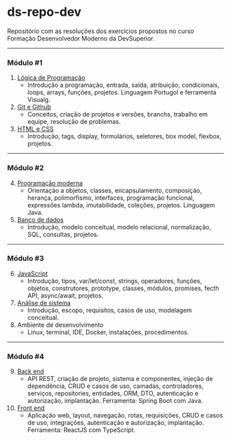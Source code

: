 # ds-repo-dev
Repositório com as resoluções dos exercícios propostos no curso Formação Desenvolvedor Moderno da DevSuperior.

---
### Módulo #1

01. [Lógica de Programação](https://github.com/lfpmnds/ds-repo-dev/tree/main/01-logica)
    - Introdução a programação, entrada, saída, atribuição, condicionais, loops, arrays, funções, projetos. Linguagem Portugol e ferramenta Visualg.
02. [Git e Github](https://github.com/lfpmnds/ds-repo-dev/tree/main/02-git-github)
    - Conceitos, criação de projetos e versões, branchs, trabalho em equipe, resolução de problemas.
03. [HTML e CSS](https://github.com/lfpmnds/ds-repo-dev/tree/main/03-html-css)
    - Introdução, tags, display, formulários, seletores, box model, flexbox, projetos.

---
### Módulo #2

04. [Programação moderna](https://github.com/lfpmnds/ds-repo-dev/tree/main/04-java)
    - Orientação a objetos, classes, encapsulamento, composição, herança, polimorfismo, interfaces, programação funcional, expressões lambda, imutabilidade, coleções, projetos. Linguagem Java.    
05. [Banco de dados]()
    - Introdução, modelo conceitual, modelo relacional, normalização, SQL, consultas, projetos.

---
### Módulo #3

06. [JavaScript]()
    - Introdução, tipos, var/let/const, strings, operadores, funções, objetos, construtores, prototype, classes, módulos, promises, fecth API, async/await, projetos.
07. [Análise de sistema]()
    - Introdução, escopo, requisitos, casos de uso, modelagem conceitual.
08. Ambiente de desenvolvimento
    - Linux, terminal, IDE, Docker, instalações, procedimentos.
---
### Módulo #4
09. [Back end]()
    - API REST, criação de projeto, sistema e componentes, injeção de dependência, CRUD e casos de uso, camadas, controladores, serviços, repositories, entidades, ORM, DTO, autenticação e autorização, implantação. Ferramenta: Spring Boot com Java.
10. [Front end]()
    - Aplicação web, layout, navegação, rotas, requisições, CRUD e casos de uso, integrações, autenticação e autorização, implantação. Ferramenta: ReactJS com TypeScript.